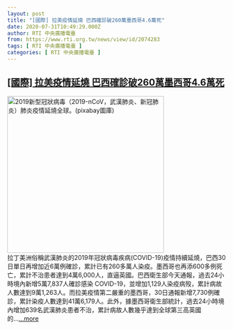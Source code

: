 ```yaml
---
layout: post
title: "[國際] 拉美疫情延燒 巴西確診破260萬墨西哥4.6萬死"
date: 2020-07-31T10:49:29.000Z
author: RTI 中央廣播電臺
from: https://www.rti.org.tw/news/view/id/2074283
tags: [ RTI 中央廣播電臺 ]
categories: [ RTI 中央廣播電臺 ]
---
```

<!--1596192569000-->
[[國際] 拉美疫情延燒 巴西確診破260萬墨西哥4.6萬死](https://www.rti.org.tw/news/view/id/2074283)
------

<div>
<img src="https://static.rti.org.tw/assets/thumbnails/2020/02/11/93e5c514f9757bc5e2ba2eab3d76565a.jpg" width="360" alt="2019新型冠狀病毒（2019-nCoV，武漢肺炎、新冠肺炎）肺炎疫情延燒全球。(pixabay圖庫)" title="2019新型冠狀病毒（2019-nCoV，武漢肺炎、新冠肺炎）肺炎疫情延燒全球。(pixabay圖庫)"><br>拉丁美洲俗稱武漢肺炎的2019年冠狀病毒疾病(COVID-19)疫情持續延燒，巴西30日單日再增加近6萬例確診，累計已有260多萬人染疫。墨西哥也再添600多例死亡，累計不治患者達到4萬6,000人，直逼英國。巴西衛生部今天通報，過去24小時境內新增5萬7,837人確診感染 COVID-19，並增加1,129人染疫病歿，累計病故人數達到9萬1,263人。而拉美疫情第二嚴重的墨西哥，30日通報新增7,730例確診，累計染疫人數達到41萬6,179人。此外，據墨西哥衛生部統計，過去24小時境內增加639名武漢肺炎患者不治，累計病故人數幾乎達到全球第三高英國的...<a target="_blank" href="https://www.rti.org.tw/news/view/id/2074283">...more</a>
</div>

